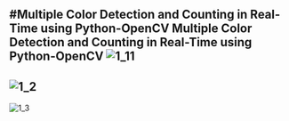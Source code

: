 #Multiple Color Detection and Counting  in Real-Time using Python-OpenCV
Multiple Color Detection and Counting  in Real-Time using Python-OpenCV
![1_11](https://user-images.githubusercontent.com/102236043/217549244-e38d528c-4aba-4bfb-ae0e-4885fa2114a8.jpg)
--------------------------------------------------------------------------------------------------------------
![1_2](https://user-images.githubusercontent.com/102236043/217549295-c0f1197f-36fd-4343-a27b-21a15f316f10.jpg)
--------------------------------------------------------------------------------------------------------------
![1_3](https://user-images.githubusercontent.com/102236043/217549387-355584a9-1431-4ac1-9de9-0cca94cc3aeb.jpg)
